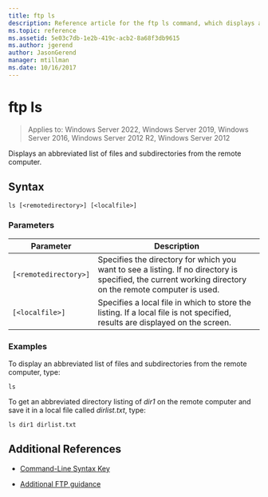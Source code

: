 ```yaml
---
title: ftp ls
description: Reference article for the ftp ls command, which displays an abbreviated list of files and subdirectories from the remote computer.
ms.topic: reference
ms.assetid: 5e03c7db-1e2b-419c-acb2-8a68f3db9615
ms.author: jgerend
author: JasonGerend
manager: mtillman
ms.date: 10/16/2017
---
```


# ftp ls

>Applies to: Windows Server 2022, Windows Server 2019, Windows Server 2016, Windows Server 2012 R2, Windows Server 2012

Displays an abbreviated list of files and subdirectories from the remote computer.

## Syntax

```
ls [<remotedirectory>] [<localfile>]
```

### Parameters

| Parameter | Description |
| --------- |------------ |
| `[<remotedirectory>]` | Specifies the directory for which you want to see a listing. If no directory is specified, the current working directory on the remote computer is used. |
| `[<localfile>]` | Specifies a local file in which to store the listing. If a local file is not specified, results are displayed on the screen. |

### Examples

To display an abbreviated list of files and subdirectories from the remote computer, type:

```
ls
```

To get an abbreviated directory listing of *dir1* on the remote computer and save it in a local file called *dirlist.txt*, type:

```
ls dir1 dirlist.txt
```

## Additional References

- [Command-Line Syntax Key](command-line-syntax-key.md)

- [Additional FTP guidance](/previous-versions/orphan-topics/ws.10/cc756013(v=ws.10))
